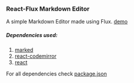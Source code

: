### React-Flux Markdown Editor

A simple Markdown Editor made using Flux. [demo](https://chaitya62.github.io/MarkDownEditor/dist/)

##### Dependencies used:
1.	[marked](https://github.com/chjj/marked)
2.  [react-codemirror](https://github.com/JedWatson/react-codemirror)
3.  [react](https://facebook.github.io/react/)


For all dependencies check [package.json](./package.json)

